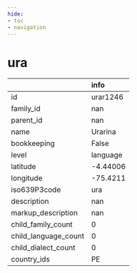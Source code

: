 ```yaml
---
hide:
- toc
- navigation
---
```

# ura
|                      | info     |
|:---------------------|:---------|
| id                   | urar1246 |
| family_id            | nan      |
| parent_id            | nan      |
| name                 | Urarina  |
| bookkeeping          | False    |
| level                | language |
| latitude             | -4.44006 |
| longitude            | -75.4211 |
| iso639P3code         | ura      |
| description          | nan      |
| markup_description   | nan      |
| child_family_count   | 0        |
| child_language_count | 0        |
| child_dialect_count  | 0        |
| country_ids          | PE       |